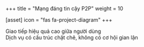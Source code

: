 +++
title = "Mạng đáng tin cậy P2P"
weight = 10

[asset]
  icon = "fas fa-project-diagram"
+++

Giao tiếp hiệu quả cao giữa người dùng<br/>
Dịch vụ có cấu trúc chặt chẽ, không có cơ hội gian lận<br/>



